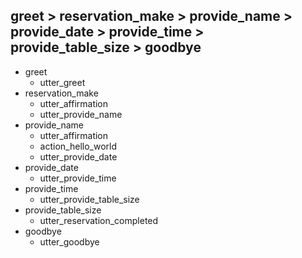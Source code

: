 ## greet > reservation_make > provide_name > provide_date > provide_time > provide_table_size > goodbye
* greet
  - utter_greet
* reservation_make
  - utter_affirmation
  - utter_provide_name
* provide_name
  - utter_affirmation
  - action_hello_world
  - utter_provide_date
* provide_date
  - utter_provide_time
* provide_time
  - utter_provide_table_size
* provide_table_size
  - utter_reservation_completed
* goodbye
  - utter_goodbye

